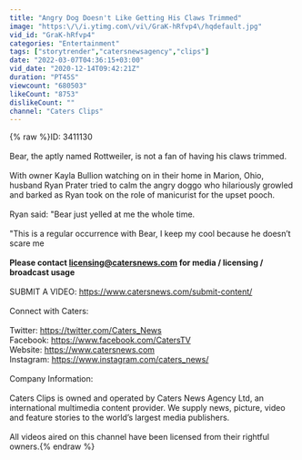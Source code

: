 ```yaml
---
title: "Angry Dog Doesn't Like Getting His Claws Trimmed"
image: "https:\/\/i.ytimg.com\/vi\/GraK-hRfvp4\/hqdefault.jpg"
vid_id: "GraK-hRfvp4"
categories: "Entertainment"
tags: ["storytrender","catersnewsagency","clips"]
date: "2022-03-07T04:36:15+03:00"
vid_date: "2020-12-14T09:42:21Z"
duration: "PT45S"
viewcount: "680503"
likeCount: "8753"
dislikeCount: ""
channel: "Caters Clips"
---
```

{% raw %}ID: 3411130<br /><br />Bear, the aptly named Rottweiler, is not a fan of having his claws trimmed.<br /> <br />With owner Kayla Bullion watching on in their home in Marion, Ohio, husband Ryan Prater tried to calm the angry doggo who hilariously growled and barked as Ryan took on the role of manicurist for the upset pooch.<br /> <br />Ryan said: &quot;Bear just yelled at me the whole time.<br /> <br />&quot;This is a regular occurrence with Bear, I keep my cool because he doesn’t scare me<br /><br />**Please contact licensing@catersnews.com for media / licensing / broadcast usage**<br /><br />SUBMIT A VIDEO: <a rel="nofollow" target="blank" href="https://www.catersnews.com/submit-content/">https://www.catersnews.com/submit-content/</a><br /><br />Connect with Caters:<br /><br />Twitter: <a rel="nofollow" target="blank" href="https://twitter.com/Caters_News">https://twitter.com/Caters_News</a><br />Facebook: <a rel="nofollow" target="blank" href="https://www.facebook.com/CatersTV">https://www.facebook.com/CatersTV</a><br />Website: <a rel="nofollow" target="blank" href="https://www.catersnews.com">https://www.catersnews.com</a><br />Instagram: <a rel="nofollow" target="blank" href="https://www.instagram.com/caters_news/">https://www.instagram.com/caters_news/</a><br /><br />Company Information:<br /><br />Caters Clips is owned and operated by Caters News Agency Ltd, an international multimedia content provider. We supply news, picture, video and feature stories to the world’s largest media publishers.<br /><br />All videos aired on this channel have been licensed from their rightful owners.{% endraw %}
